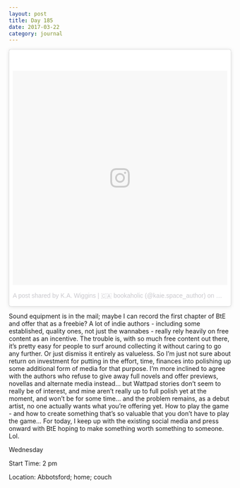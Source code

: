 ```yaml
---
layout: post
title: Day 185
date: 2017-03-22
category: journal
---
```


<blockquote class="instagram-media" data-instgrm-version="7" style=" background:#FFF; border:0; border-radius:3px; box-shadow:0 0 1px 0 rgba(0,0,0,0.5),0 1px 10px 0 rgba(0,0,0,0.15); margin: 1px; max-width:658px; padding:0; width:99.375%; width:-webkit-calc(100% - 2px); width:calc(100% - 2px);"><div style="padding:8px;"> <div style=" background:#F8F8F8; line-height:0; margin-top:40px; padding:50.0% 0; text-align:center; width:100%;"> <div style=" background:url(data:image/png;base64,iVBORw0KGgoAAAANSUhEUgAAACwAAAAsCAMAAAApWqozAAAABGdBTUEAALGPC/xhBQAAAAFzUkdCAK7OHOkAAAAMUExURczMzPf399fX1+bm5mzY9AMAAADiSURBVDjLvZXbEsMgCES5/P8/t9FuRVCRmU73JWlzosgSIIZURCjo/ad+EQJJB4Hv8BFt+IDpQoCx1wjOSBFhh2XssxEIYn3ulI/6MNReE07UIWJEv8UEOWDS88LY97kqyTliJKKtuYBbruAyVh5wOHiXmpi5we58Ek028czwyuQdLKPG1Bkb4NnM+VeAnfHqn1k4+GPT6uGQcvu2h2OVuIf/gWUFyy8OWEpdyZSa3aVCqpVoVvzZZ2VTnn2wU8qzVjDDetO90GSy9mVLqtgYSy231MxrY6I2gGqjrTY0L8fxCxfCBbhWrsYYAAAAAElFTkSuQmCC); display:block; height:44px; margin:0 auto -44px; position:relative; top:-22px; width:44px;"></div></div><p style=" color:#c9c8cd; font-family:Arial,sans-serif; font-size:14px; line-height:17px; margin-bottom:0; margin-top:8px; overflow:hidden; padding:8px 0 7px; text-align:center; text-overflow:ellipsis; white-space:nowrap;"><a href="https://www.instagram.com/p/BR9k-94lCn4/" style=" color:#c9c8cd; font-family:Arial,sans-serif; font-size:14px; font-style:normal; font-weight:normal; line-height:17px; text-decoration:none;" target="_blank">A post shared by K.A. Wiggins | 🇨🇦 bookaholic (@kaie.space_author)</a> on <time style=" font-family:Arial,sans-serif; font-size:14px; line-height:17px;" datetime="2017-03-23T01:26:47+00:00">Mar 22, 2017 at 6:26pm PDT</time></p></div></blockquote>
<script async defer src="//platform.instagram.com/en_US/embeds.js"></script>

Sound equipment is in the mail; maybe I can record the first chapter of BtE and offer that as a freebie? A lot of indie authors - including some established, quality ones, not just the wannabes - really rely heavily on free content as an incentive. The trouble is, with so much free content out there, it’s pretty easy for people to surf around collecting it without caring to go any further. Or just dismiss it entirely as valueless. So I’m just not sure about return on investment for putting in the effort, time, finances into polishing up some additional form of media for that purpose. I’m more inclined to agree with the authors who refuse to give away full novels and offer previews, novellas and alternate media instead… but Wattpad stories don’t seem to really be of interest, and mine aren’t really up to full polish yet at the moment, and won’t be for some time… and the problem remains, as a debut artist, no one actually wants what you’re offering yet. How to play the game - and how to create something that’s so valuable that you don’t have to play the game… For today, I keep up with the existing social media and press onward with BtE hoping to make something worth something to someone. Lol. 

Wednesday

Start Time: 2 pm

Location: Abbotsford; home; couch
